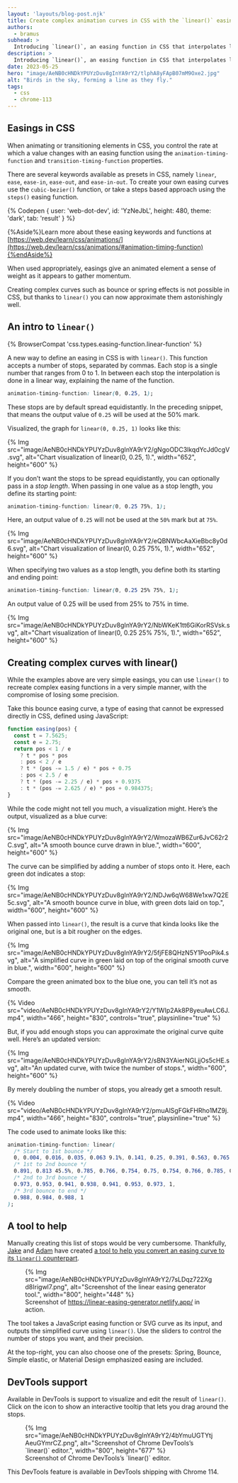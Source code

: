 ```yaml
---
layout: 'layouts/blog-post.njk'
title: Create complex animation curves in CSS with the `linear()` easing function
authors:
  - bramus
subhead: >
  Introducing `linear()`, an easing function in CSS that interpolates linearly between its points, allowing you to recreate bounce and spring effects.
description: >
  Introducing `linear()`, an easing function in CSS that interpolates linearly between its points, allowing you to recreate bounce and spring effects.
date: 2023-05-25
hero: "image/AeNB0cHNDkYPUYzDuv8gInYA9rY2/tlphA8yFApB07mM9Oxe2.jpg"
alt: "Birds in the sky, forming a line as they fly."
tags:
  - css
  - chrome-113
---
```


## Easings in CSS

When animating or transitioning elements in CSS, you control the rate at which a value changes with an easing function using the `animation-timing-function` and `transition-timing-function` properties.

There are several keywords available as presets in CSS, namely `linear`, `ease`, `ease-in`, `ease-out`, and `ease-in-out`. To create your own easing curves use the `cubic-bezier()` function, or  take a steps based approach using the `steps()` easing function.

{% Codepen {
  user: 'web-dot-dev',
  id: 'YzNeJbL',
  height: 480,
  theme: 'dark',
  tab: 'result'
} %}

{%Aside%}Learn more about these easing keywords and functions at [https://web.dev/learn/css/animations/](https://web.dev/learn/css/animations/#animation-timing-function){%endAside%}

When used appropriately, easings give an animated element a sense of weight as it appears to gather momentum.

Creating complex curves such as bounce or spring effects is not possible in CSS, but thanks to `linear()` you can now approximate them astonishingly well.

## An intro to `linear()`

{% BrowserCompat 'css.types.easing-function.linear-function' %}

A new way to define an easing in CSS is with `linear()`. This function accepts a number of stops, separated by commas. Each stop is a single number that ranges from 0 to 1. In between each stop the interpolation is done in a linear way, explaining the name of the function.

```css
animation-timing-function: linear(0, 0.25, 1);
```

These stops are by default spread equidistantly. In the preceding snippet, that means the output value of `0.25` will be used at the 50% mark.

Visualized, the graph for `linear(0, 0.25, 1)` looks like this:

{% Img src="image/AeNB0cHNDkYPUYzDuv8gInYA9rY2/gNgoODC3lkqdYcJd0cgV.svg", alt="Chart visualization of linear(0, 0.25, 1).", width="652", height="600" %}

If you don’t want the stops to be spread equidistantly, you can optionally pass in a _stop length_. When passing in one value as a stop length, you define its starting point:

```css
animation-timing-function: linear(0, 0.25 75%, 1);
```

Here, an output value of `0.25` will not be used at the `50%` mark but at `75%`.

{% Img src="image/AeNB0cHNDkYPUYzDuv8gInYA9rY2/eQBNWbcAaXieBbc8y0d6.svg", alt="Chart visualization of linear(0, 0.25 75%, 1).", width="652", height="600" %}

When specifying two values as a stop length, you define both its starting and ending point:

```css
animation-timing-function: linear(0, 0.25 25% 75%, 1);
```

An output value of 0.25 will be used from 25% to 75% in time.

{% Img src="image/AeNB0cHNDkYPUYzDuv8gInYA9rY2/NbWKeK1tt6GiKorRSVsk.svg", alt="Chart visualization of linear(0, 0.25 25% 75%, 1).", width="652", height="600" %}

## Creating complex curves with linear()

While the examples above are very simple easings, you can use `linear()` to recreate complex easing functions in a very simple manner, with the compromise of losing some precision.

Take this bounce easing curve, a type of easing that cannot be expressed directly in CSS, defined using JavaScript:

```js
function easing(pos) {
  const t = 7.5625;
  const e = 2.75;
  return pos < 1 / e
    ? t * pos * pos
    : pos < 2 / e
    ? t * (pos -= 1.5 / e) * pos + 0.75
    : pos < 2.5 / e
    ? t * (pos -= 2.25 / e) * pos + 0.9375
    : t * (pos -= 2.625 / e) * pos + 0.984375;
}
```

While the code might not tell you much, a visualization might. Here’s the output, visualized as a blue curve:

{% Img src="image/AeNB0cHNDkYPUYzDuv8gInYA9rY2/WmozaWB6Zur6JvC62r2C.svg", alt="A smooth bounce curve drawn in blue.", width="600", height="600" %}

The curve can be simplified by adding a number of stops onto it. Here, each green dot indicates a stop:

{% Img src="image/AeNB0cHNDkYPUYzDuv8gInYA9rY2/NDJw6qW68We1xw7Q2E5c.svg", alt="A smooth bounce curve in blue, with green dots laid on top.", width="600", height="600" %}

When passed into `linear()`, the result is a curve that kinda looks like the original one, but is a bit rougher on the edges.

{% Img src="image/AeNB0cHNDkYPUYzDuv8gInYA9rY2/5fjFE8QHzN5Y1PooPik4.svg", alt="A simplified curve in green laid on top of the original smooth curve in blue.", width="600", height="600" %}

Compare the green animated box to the blue one, you can tell it’s not as smooth.

{% Video src="video/AeNB0cHNDkYPUYzDuv8gInYA9rY2/Y1WIp2Ak8P8yeuAwLC6J.mp4", width="466", height="830", controls="true", playsinline="true" %}

But, if you add enough stops you can approximate the original curve quite well. Here’s an updated version:

{% Img src="image/AeNB0cHNDkYPUYzDuv8gInYA9rY2/sBN3YAierNGLjjOs5cHE.svg", alt="An updated curve, with twice the number of stops.", width="600", height="600" %}

By merely doubling the number of stops, you already get a smooth result.

{% Video src="video/AeNB0cHNDkYPUYzDuv8gInYA9rY2/pmuAlSgFGkFHRho1MZ9j.mp4", width="466", height="830", controls="true", playsinline="true" %}

The code used to animate looks like this:

```css
animation-timing-function: linear(
  /* Start to 1st bounce */
  0, 0.004, 0.016, 0.035, 0.063 9.1%, 0.141, 0.25, 0.391, 0.563, 0.765, 1,
  /* 1st to 2nd bounce */
  0.891, 0.813 45.5%, 0.785, 0.766, 0.754, 0.75, 0.754, 0.766, 0.785, 0.813 63.6%, 0.891, 1 72.7%,
  /* 2nd to 3rd bounce */
  0.973, 0.953, 0.941, 0.938, 0.941, 0.953, 0.973, 1,
  /* 3rd bounce to end */
  0.988, 0.984, 0.988, 1
);
```

## A tool to help

Manually creating this list of stops would be very cumbersome. Thankfully, [Jake](/authors/jakearchibald/) and [Adam](/authors/argyle/) have created [a tool to help you convert an easing curve to its `linear()` counterpart](https://linear-easing-generator.netlify.app/).

<figure>
  {% Img src="image/AeNB0cHNDkYPUYzDuv8gInYA9rY2/7sLDqz722Xgd8Irigwl7.png", alt="Screenshot of the linear easing generator tool.", width="800", height="448" %}
  <figcaption>Screenshot of <a href="https://linear-easing-generator.netlify.app/">https://linear-easing-generator.netlify.app/</a> in action.</figcaption>
</figure>

The tool takes a JavaScript easing function or SVG curve as its input, and outputs the simplified curve using `linear()`. Use the sliders to control the number of stops you want, and their precision.

At the top-right, you can also choose one of the presets: Spring, Bounce, Simple elastic, or Material Design emphasized easing are included.

## DevTools support

Available in DevTools is support to visualize and edit the result of `linear()`. Click on the icon to show an interactive tooltip that lets you drag around the stops.

<figure>
  {% Img src="image/AeNB0cHNDkYPUYzDuv8gInYA9rY2/4bYmuUGTYtjAeuGYmrCZ.png", alt="Screenshot of Chrome DevTools’s `linear()` editor.", width="800", height="677" %}
  <figcaption>Screenshot of Chrome DevTools’s `linear()` editor.</figcaption>
</figure>

This DevTools feature is available in DevTools shipping with Chrome 114.
